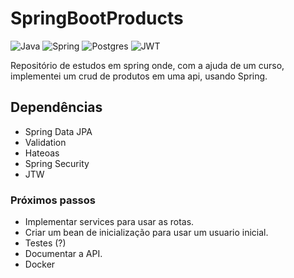 # SpringBootProducts

![Java](https://img.shields.io/badge/java-%23ED8B00.svg?style=for-the-badge&logo=openjdk&logoColor=white)
![Spring](https://img.shields.io/badge/spring-%236DB33F.svg?style=for-the-badge&logo=spring&logoColor=white)
![Postgres](https://img.shields.io/badge/postgres-%23316192.svg?style=for-the-badge&logo=postgresql&logoColor=white)
![JWT](https://img.shields.io/badge/JWT-black?style=for-the-badge&logo=JSON%20web%20tokens)

Repositório de estudos em spring onde, com a ajuda de um curso, implementei um crud de produtos em uma api, usando Spring. 

## Dependências

- Spring Data JPA
- Validation
- Hateoas
- Spring Security
- JTW

### Próximos passos 

- Implementar services para usar as rotas.
- Criar um bean de inicialização para usar um usuario inicial.
- Testes (?)
- Documentar a API.  
- Docker
    
